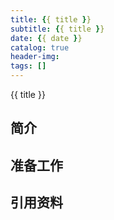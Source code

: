 ```yaml
---
title: {{ title }}
subtitle: {{ title }}
date: {{ date }}
catalog: true
header-img:
tags: []
---
```


{{ title }}



## 简介



## 准备工作





## 引用资料

>
>
>
